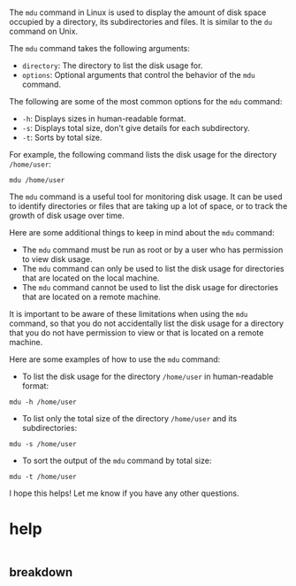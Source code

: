 # 

The `mdu` command in Linux is used to display the amount of disk space occupied by a directory, its subdirectories and files. It is similar to the `du` command on Unix.

The `mdu` command takes the following arguments:

* `directory`: The directory to list the disk usage for.
* `options`: Optional arguments that control the behavior of the `mdu` command.

The following are some of the most common options for the `mdu` command:

* `-h`: Displays sizes in human-readable format.
* `-s`: Displays total size, don't give details for each subdirectory.
* `-t`: Sorts by total size.

For example, the following command lists the disk usage for the directory `/home/user`:

```
mdu /home/user
```

The `mdu` command is a useful tool for monitoring disk usage. It can be used to identify directories or files that are taking up a lot of space, or to track the growth of disk usage over time.

Here are some additional things to keep in mind about the `mdu` command:

* The `mdu` command must be run as root or by a user who has permission to view disk usage.
* The `mdu` command can only be used to list the disk usage for directories that are located on the local machine.
* The `mdu` command cannot be used to list the disk usage for directories that are located on a remote machine.

It is important to be aware of these limitations when using the `mdu` command, so that you do not accidentally list the disk usage for a directory that you do not have permission to view or that is located on a remote machine.

Here are some examples of how to use the `mdu` command:

* To list the disk usage for the directory `/home/user` in human-readable format:
```
mdu -h /home/user
```
* To list only the total size of the directory `/home/user` and its subdirectories:
```
mdu -s /home/user
```
* To sort the output of the `mdu` command by total size:
```
mdu -t /home/user
```

I hope this helps! Let me know if you have any other questions.




# help 

```

```



## breakdown

```

```
